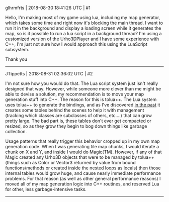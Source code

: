 glhrmfrts | 2018-08-30 18:41:26 UTC | #1

Hello, I'm making most of my game using lua, including my map generator, which takes some time and right now it's blocking the main thread. I want to run it in the background and display a loading screen while it generates the map, so is it possible to run a lua script in a background thread? I'm using a customized version of the Urho3DPlayer and I have some experience with C++, I'm just not sure how I would approach this using the LuaScript subsystem.

Thank you

-------------------------

JTippetts | 2018-08-31 02:36:02 UTC | #2

I'm not sure how you would do that. The Lua script system just isn't really designed that way. However, while someone more clever than me might be able to devise a solution, my recommendation is to move your map generation stuff into C++. The reason for this is tolua++. The Lua system uses tolua++ to generate the bindings, and as I've discovered [in the past](https://github.com/urho3d/Urho3D/issues/649) it creates some tables behind the scenes to help it with management (tracking which classes are subclasses of others, etc....) that can grow pretty large. The bad part is, these tables don't ever get compacted or resized, so as they grow they begin to bog down things like garbage collection.

Usage patterns that really trigger this behavior cropped up in my own map generation code. When I was generating tile map chunks, I would iterate a chunk on X and Y, and inside I would do Magic(TM). However, if any of that Magic created any Urho3D objects that were to be managed by tolua++ (things such as Color or Vector3 returned by value from bound functions/methods or created inside the nested loops as locals) then those internal tables would grow huge, and cause nearly immediate performance problems. For that reason (as well as other general performance reasons) I moved all of my map generation logic into C++ routines, and reserved Lua for other, less garbage-intensive tasks.

-------------------------

